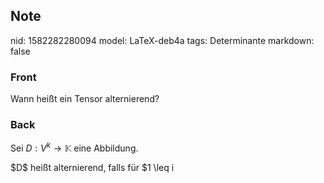 ## Note
nid: 1582282280094
model: LaTeX-deb4a
tags: Determinante
markdown: false

### Front
Wann heißt ein Tensor alternierend?

### Back
Sei $D: V^{k} \rightarrow \mathbb{K}$ eine Abbildung.<div>
</div><div>$D$ heißt alternierend, falls für $1 \leq i<j \leq n$ und $v_{1}, \ldots, v_{k} \in V$ gilt
$$
v_{i}=v_{j} \quad \Longrightarrow \quad D\left(v_{1}, \dots, v_{i}, \dots, v_{j}, \dots, v_{n}\right)=0.
$$
</div>
